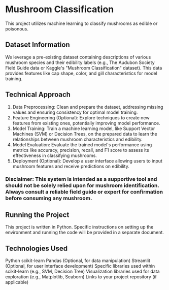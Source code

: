 # Mushroom Classification

This project utilizes machine learning to classify mushrooms as edible or poisonous.

## Dataset Information
We leverage a pre-existing dataset containing descriptions of various mushroom species and their edibility labels (e.g., The Audubon Society Field Guide data or Kaggle's "Mushroom Classification" dataset). This data provides features like cap shape, color, and gill characteristics for model training.

## Technical Approach
1. Data Preprocessing: Clean and prepare the dataset, addressing missing values and ensuring consistency for optimal model training.
2. Feature Engineering (Optional): Explore techniques to create new features from existing ones, potentially improving model performance.
3. Model Training: Train a machine learning model, like Support Vector Machines (SVM) or Decision Trees, on the prepared data to learn the relationships between mushroom characteristics and edibility.
4. Model Evaluation: Evaluate the trained model's performance using metrics like accuracy, precision, recall, and F1 score to assess its effectiveness in classifying mushrooms.
5. Deployment (Optional): Develop a user interface allowing users to input mushroom features and receive predictions on edibility.
### Disclaimer: This system is intended as a supportive tool and should not be solely relied upon for mushroom identification.  Always consult a reliable field guide or expert for confirmation before consuming any mushroom.

## Running the Project
This project is written in Python.  Specific instructions on setting up the environment and running the code will be provided in a separate document.

## Technologies Used
Python
scikit-learn
Pandas (Optional, for data manipulation)
Streamlit (Optional, for user interface development)
Specific libraries used within scikit-learn (e.g., SVM, Decision Tree)
Visualization libraries used for data exploration (e.g., Matplotlib, Seaborn)
Links to your project repository (if applicable)
